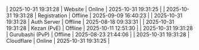 | 2025-10-31 19:31:28 | Website | Online | 2025-10-31 19:31:25 |
| 2025-10-31 19:31:28 | Registration | Offline | 2025-09-09 16:40:23 |
| 2025-10-31 19:31:28 | Auth Server | Offline | 2025-08-18 09:33:31 |
| 2025-10-31 19:31:28 | Kezan (PvE) | Offline | 2025-10-11 12:51:30 |
| 2025-10-31 19:31:28 | Gurubashi (PvP) | Offline | 2025-08-23 21:44:06 |
| 2025-10-31 19:31:28 | Cloudflare | Online | 2025-10-31 19:31:25 |
